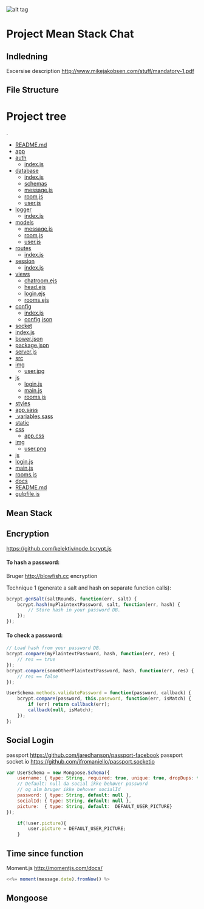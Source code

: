 
![alt tag](http://www.mikejakobsen.com/mike.png)

# Project Mean Stack Chat

## Indledning

Excersise description http://www.mikejakobsen.com/stuff/mandatory-1.pdf

## File Structure

# Project tree

.
* [README.md](./README.md)
* [app](./app)
* [auth](./app/auth)
	* [index.js](./app/auth/index.js)
* [database](./app/database)
	* [index.js](./app/database/index.js)
	* [schemas](./app/database/schemas)
	* [message.js](./app/database/schemas/message.js)
	* [room.js](./app/database/schemas/room.js)
	* [user.js](./app/database/schemas/user.js)
* [logger](./app/logger)
	* [index.js](./app/logger/index.js)
* [models](./app/models)
	* [message.js](./app/models/message.js)
	* [room.js](./app/models/room.js)
	* [user.js](./app/models/user.js)
* [routes](./app/routes)
	* [index.js](./app/routes/index.js)
* [session](./app/session)
	* [index.js](./app/session/index.js)
* [views](./app/views)
	* [chatroom.ejs](./app/views/chatroom.ejs)
	* [head.ejs](./app/views/head.ejs)
	* [login.ejs](./app/views/login.ejs)
	* [rooms.ejs](./app/views/rooms.ejs)
* [config](./app/config)
	* [index.js](./app/config/index.js)
	* [config.json](./app/config/config.json)
* [socket](./app/socket)
* [index.js](./app/socket/index.js)
* [bower.json](./bower.json)
* [package.json](./package.json)
* [server.js](./server.js)
* [src](./src)
* [img](./src/img)
	* [user.jpg](./src/img/user.jpg)
* [js](./src/js)
	* [login.js](./src/js/login.js)
	* [main.js](./src/js/main.js)
	* [rooms.js](./src/js/rooms.js)
* [styles](./src/styles)
* [app.sass](./src/styles/app.sass)
* _[variables.sass](./src/styles/variables.sass)
* [static](./static)
* [css](./static/css)
	* [app.css](./static/css/app.css)
* [img](./static/img)
	* [user.png](./static/img/user.png)
* [js](./static/js)
* [login.js](./static/js/login.js)
* [main.js](./static/js/main.js)
* [rooms.js](./static/js/rooms.js)
* [docs](./docs)
* [README.md](./docs/README.md)
* [gulpfile.js](./gulpfile.js)



## Mean Stack

## Encryption

https://github.com/kelektiv/node.bcrypt.js

#### To hash a password:

Bruger http://blowfish.cc encryption

Technique 1 (generate a salt and hash on separate function calls):

```javascript
bcrypt.genSalt(saltRounds, function(err, salt) {
    bcrypt.hash(myPlaintextPassword, salt, function(err, hash) {
        // Store hash in your password DB.
    });
});
```

#### To check a password:

```javascript
// Load hash from your password DB.
bcrypt.compare(myPlaintextPassword, hash, function(err, res) {
    // res == true
});
bcrypt.compare(someOtherPlaintextPassword, hash, function(err, res) {
    // res == false
});
```

```javascript
UserSchema.methods.validatePassword = function(password, callback) {
	bcrypt.compare(password, this.password, function(err, isMatch) {
		if (err) return callback(err);
		callback(null, isMatch);
	});
};
```
## Social Login

passport https://github.com/jaredhanson/passport-facebook
passport socket.io https://github.com/jfromaniello/passport.socketio

```javascript
var UserSchema = new Mongoose.Schema({
	username: { type: String, required: true, unique: true, dropDups: true},
	// Default: null da social ikke behøver password
	// og alm bruger ikke behover socialId
	password: { type: String, default: null },
	socialId: { type: String, default: null },
	picture:  { type: String, default:  DEFAULT_USER_PICTURE}
});

	if(!user.picture){
		user.picture = DEFAULT_USER_PICTURE;
	}
```

## Time since function

Moment.js http://momentjs.com/docs/

```javascript
<<%= moment(message.date).fromNow() %>
```

## Mongoose


